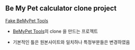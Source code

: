 ## Be My Pet calculator clone project

[Fake BeMyPet Tools](http://pet-calculator.s3-website.ap-northeast-2.amazonaws.com)

- [BeMyPet Tools](https://tools.mypetlife.co.kr/)의 clone 을 만드는 프로젝트

- 기본적인 틀은 원본사이트와 일치하나 특정부분들은 변경하였음
